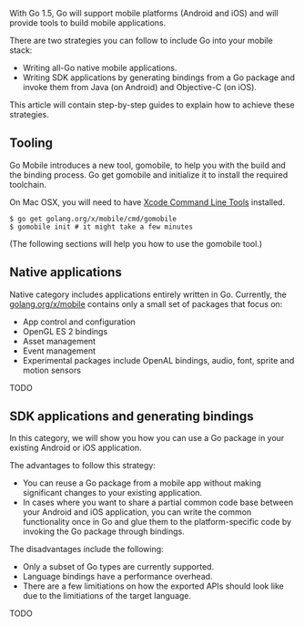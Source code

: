 With Go 1.5, Go will support mobile platforms (Android and iOS) and
will provide tools to build mobile applications.

There are two strategies you can follow to include Go into
your mobile stack:

- Writing all-Go native mobile applications.
- Writing SDK applications by generating bindings from a Go package and invoke them from Java (on Android) and Objective-C (on iOS).

This article will contain step-by-step guides to explain how to achieve
these strategies.

## Tooling

Go Mobile introduces a new tool, gomobile, to help you with the build
and the binding process. Go get gomobile and initialize it to install
the required toolchain.

On Mac OSX, you will need to have
[Xcode Command Line Tools](https://developer.apple.com/downloads/)
installed.

```
$ go get golang.org/x/mobile/cmd/gomobile
$ gomobile init # it might take a few minutes
```

(The following sections will help you how to use the gomobile tool.)

## Native applications

Native category includes applications entirely written in Go. Currently, the
[golang.org/x/mobile](https://godoc.org/golang.org/x/mobile)
contains only a small set of packages that focus on:

* App control and configuration
* OpenGL ES 2 bindings
* Asset management
* Event management
* Experimental packages include OpenAL bindings, audio, font, sprite and motion sensors

TODO

## SDK applications and generating bindings

In this category, we will show you how you can use a Go package in
your existing Android or iOS application.

The advantages to follow this strategy:

* You can reuse a Go package from a mobile app without making significant changes to your existing application.
* In cases where you want to share a partial common code base between your Android and iOS application, you can write the common functionality once in Go and glue them to the platform-specific code by invoking the Go package through bindings.

The disadvantages include the following:

* Only a subset of Go types are currently supported.
* Language bindings have a performance overhead.
* There are a few limitiations on how the exported APIs should look like due to the limitiations of the target language.

TODO
